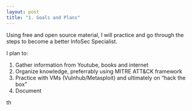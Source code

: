```yaml
---
layout: post
title: "1. Goals and Plans"
---
```

Using free and open source material, I will practice and go through the steps to become a better InfoSec Specialist.

I plan to:

  1. Gather information from Youtube, books and internet
  2. Organize knowledge, preferrably using MITRE ATT&amp;CK framework
  3. Practice with VMs (Vulnhub/Metasploit) and ultimately on “hack the box”
  4. Document

th
